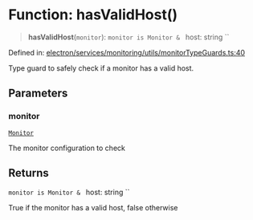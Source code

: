 # Function: hasValidHost()

> **hasValidHost**(`monitor`): `monitor is Monitor & ` host: string ``

Defined in: [electron/services/monitoring/utils/monitorTypeGuards.ts:40](https://github.com/Nick2bad4u/Uptime-Watcher/blob/8a1973382d5fe14c52996ecda381894eb7ecd4a6/electron/services/monitoring/utils/monitorTypeGuards.ts#L40)

Type guard to safely check if a monitor has a valid host.

## Parameters

### monitor

[`Monitor`](../../../../../../shared/types/interfaces/Monitor.md)

The monitor configuration to check

## Returns

`monitor is Monitor & ` host: string ``

True if the monitor has a valid host, false otherwise
